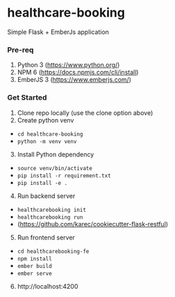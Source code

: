 # healthcare-booking
Simple Flask + EmberJs application
### Pre-req
1. Python 3 (https://www.python.org/)
2. NPM 6 (https://docs.npmjs.com/cli/install)
3. EmberJS 3 (https://www.emberjs.com/)

### Get Started
1. Clone repo locally (use the clone option above)
2. Create python venv
  * `cd healthcare-booking`
  * `python -m venv venv`
3. Install Python dependency
  * `source venv/bin/activate`
  * `pip install -r requirement.txt`
  * `pip install -e .`
4. Run backend server
  * `healthcarebooking init`
  * `healthcarebooking run`
  * (https://github.com/karec/cookiecutter-flask-restful)
5. Run frontend server
  * `cd healthcarebooking-fe`
  * `npm install`
  * `ember build`
  * `ember serve`
6. http://localhost:4200
